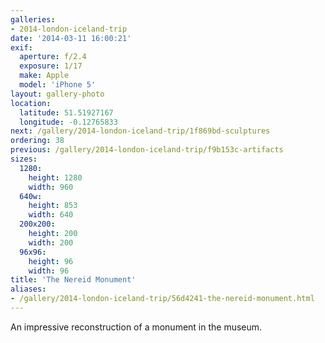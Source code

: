 ```yaml
---
galleries:
- 2014-london-iceland-trip
date: '2014-03-11 16:00:21'
exif:
  aperture: f/2.4
  exposure: 1/17
  make: Apple
  model: 'iPhone 5'
layout: gallery-photo
location:
  latitude: 51.51927167
  longitude: -0.12765833
next: /gallery/2014-london-iceland-trip/1f869bd-sculptures
ordering: 38
previous: /gallery/2014-london-iceland-trip/f9b153c-artifacts
sizes:
  1280:
    height: 1280
    width: 960
  640w:
    height: 853
    width: 640
  200x200:
    height: 200
    width: 200
  96x96:
    height: 96
    width: 96
title: 'The Nereid Monument'
aliases:
- /gallery/2014-london-iceland-trip/56d4241-the-nereid-monument.html
---
```


An impressive reconstruction of a monument in the museum.
